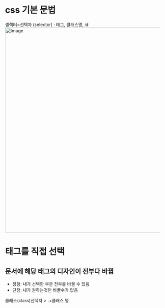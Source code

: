 # css 기본 문법
셀렉터=선택자 (selector) : 태그, 클래스명, id
<img width="670" alt="Image" src="https://github.com/user-attachments/assets/fab07437-f8c7-4e2b-94da-dd66d69abc90" />

# 태그를 직접 선택
## 문서에 해당 태그의 디자인이 전부다 바뀜
- 장점: 내가 선택한 부분 전부를 바꿀 수 있음
- 단점: 내가 원하는것만 바꿀수가 없음

클래스(class)선택자 > .+클래스 명
